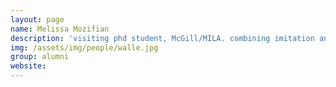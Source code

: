 ```yaml
---
layout: page
name: Melissa Mozifian
description: 'visiting phd student, McGill/MILA. combining imitation and reinforcement learning' 
img: /assets/img/people/walle.jpg
group: alumni
website: 
---
```


